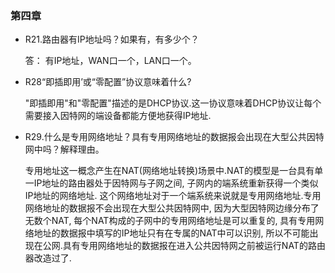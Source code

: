 ### 第四章

* R21.路由器有IP地址吗？如果有，有多少个？  

  答： 有IP地址，WAN口一个，LAN口一个。  

* R28“即插即用’或“零配置”协议意味着什么?

  "即插即用"和"零配置"描述的是DHCP协议.这一协议意味着DHCP协议让每个需要接入因特网的端设备都能方便地获得IP地址.

* R29.什么是专用网络地址？具有专用网络地址的数据报会出现在大型公共因特网中吗？解释理由。

  专用地址这一概念产生在NAT(网络地址转换)场景中.NAT的模型是一台具有单一IP地址的路由器处于因特网与子网之间, 子网内的端系统重新获得一个类似IP地址的网络地址. 这个网络地址对于一个端系统来说就是专用网络地址.专用网络地址的数据报不会出现在大型公共因特网中, 因为大型因特网边缘分布了无数个NAT, 每个NAT构成的子网中的专用网络地址是可以重复的, 具有专用网络地址的数据报中填写的IP地址只有在专属的NAT中可以识别, 所以不可能出现在公网.具有专用网络地址的数据报在进入公共因特网之前被运行NAT的路由器改造过了.
  